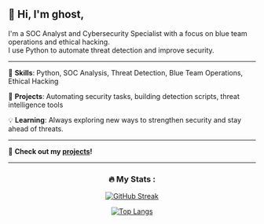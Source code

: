 ## 👋 Hi, I'm ghost,

I'm a SOC Analyst and Cybersecurity Specialist with a focus on blue team operations and ethical hacking.  
I use Python to automate threat detection and improve security.

---

🔧 **Skills**: Python, SOC Analysis, Threat Detection, Blue Team Operations, Ethical Hacking

🚀 **Projects**: Automating security tasks, building detection scripts, threat intelligence tools

💡 **Learning**: Always exploring new ways to strengthen security and stay ahead of threats.

---

📂 **Check out my [projects](https://github.com/ghost-aHVudGVy)!**  

<div align="center">

---

### :fire: My Stats :

[![GitHub Streak](http://github-readme-streak-stats.herokuapp.com?user=ghost-aHVudGVy&theme=dark&background=000000)](https://git.io/streak-stats)

[![Top Langs](https://github-readme-stats.vercel.app/api/top-langs/?username=ghost-aHVudGVy&layout=compact&theme=vision-friendly-dark)](https://github.com/anuraghazra/github-readme-stats)

</div>
